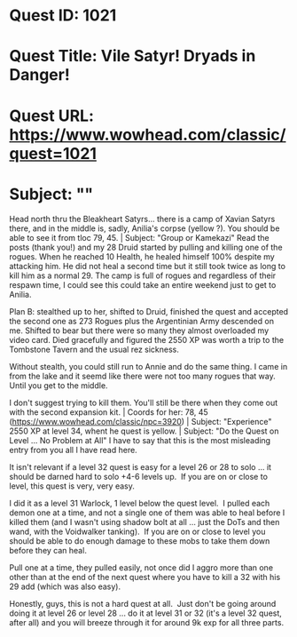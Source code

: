 # Quest ID: 1021
# Quest Title: Vile Satyr! Dryads in Danger!
# Quest URL: https://www.wowhead.com/classic/quest=1021
# Subject: "<Blank>"
Head north thru the Bleakheart Satyrs... there is a camp of Xavian Satyrs there, and in the middle is, sadly, Anilia's corpse (yellow ?). You should be able to see it from tloc 79, 45. | Subject: "Group or Kamekazi"
Read the posts (thank you!) and my 28 Druid started by pulling and killing one of the rogues. When he reached 10 Health, he healed himself 100% despite my attacking him. He did not heal a second time but it still took twice as long to kill him as a normal 29. The camp is full of rogues and regardless of their respawn time, I could see this could take an entire weekend just to get to Anilia.

Plan B: stealthed up to her, shifted to Druid, finished the quest and accepted the second one as 273 Rogues plus the Argentinian Army descended on me. Shifted to bear but there were so many they almost overloaded my video card. Died gracefully and figured the 2550 XP was worth a trip to the Tombstone Tavern and the usual rez sickness.

Without stealth, you could still run to Annie and do the same thing. I came in from the lake and it seemd like there were not too many rogues that way. Until you get to the middle.

I don't suggest trying to kill them. You'll still be there when they come out with the second expansion kit. | Coords for her: 78, 45 (https://www.wowhead.com/classic/npc=3920) | Subject: "Experience"
2550 XP at level 34, whent he quest is yellow. | Subject: "Do the Quest on Level ... No Problem at All"
I have to say that this is the most misleading entry from you all I have read here.

It isn't relevant if a level 32 quest is easy for a level 26 or 28 to solo ... it should be darned hard to solo +4-6 levels up.  If you are on or close to level, this quest is very, very easy.

I did it as a level 31 Warlock, 1 level below the quest level.  I pulled each demon one at a time, and not a single one of them was able to heal before I killed them (and I wasn't using shadow bolt at all ... just the DoTs and then wand, with the Voidwalker tanking).  If you are on or close to level you should be able to do enough damage to these mobs to take them down before they can heal.

Pull one at a time, they pulled easily, not once did I aggro more than one other than at the end of the next quest where you have to kill a 32 with his 29 add (which was also easy).

Honestly, guys, this is not a hard quest at all.  Just don't be going around doing it at level 26 or level 28 ... do it at level 31 or 32 (it's a level 32 quest, after all) and you will breeze through it for around 9k exp for all three parts.